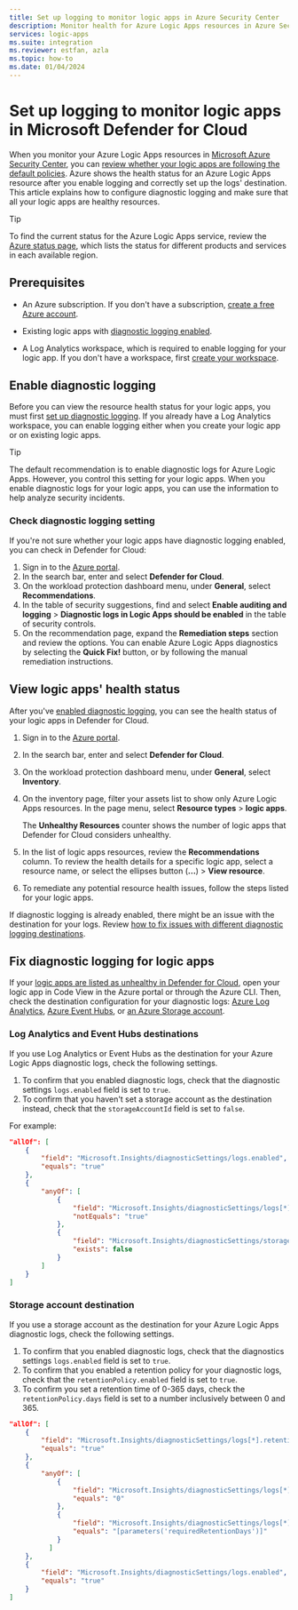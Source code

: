 ```yaml
---
title: Set up logging to monitor logic apps in Azure Security Center
description: Monitor health for Azure Logic Apps resources in Azure Security Center by setting up diagnostic logging. 
services: logic-apps
ms.suite: integration
ms.reviewer: estfan, azla
ms.topic: how-to
ms.date: 01/04/2024
---
```


# Set up logging to monitor logic apps in Microsoft Defender for Cloud

When you monitor your Azure Logic Apps resources in [Microsoft Azure Security Center](../security-center/security-center-introduction.md), you can [review whether your logic apps are following the default policies](#view-logic-apps-health-status). Azure shows the health status for an Azure Logic Apps resource after you enable logging and correctly set up the logs' destination. This article explains how to configure diagnostic logging and make sure that all your logic apps are healthy resources.

> [!TIP]
> To find the current status for the Azure Logic Apps service, review the [Azure status page](https://azure.status.microsoft/), which lists the status for different products and services in each available region.

## Prerequisites

* An Azure subscription. If you don't have a subscription, [create a free Azure account](https://azure.microsoft.com/free/?WT.mc_id=A261C142F).

* Existing logic apps with [diagnostic logging enabled](#enable-diagnostic-logging).

* A Log Analytics workspace, which is required to enable logging for your logic app. If you don't have a workspace, first [create your workspace](/azure/azure-monitor/logs/quick-create-workspace).

## Enable diagnostic logging

Before you can view the resource health status for your logic apps, you must first [set up diagnostic logging](monitor-workflows-collect-diagnostic-data.md). If you already have a Log Analytics workspace, you can enable logging either when you create your logic app or on existing logic apps.

> [!TIP]
> The default recommendation is to enable diagnostic logs for Azure Logic Apps. However, you control this setting for your logic apps. When you enable diagnostic logs for your logic apps, you can use the information to help analyze security incidents.

### Check diagnostic logging setting

If you're not sure whether your logic apps have diagnostic logging enabled, you can check in Defender for Cloud:

1. Sign in to the [Azure portal](https://portal.azure.com).
1. In the search bar, enter and select **Defender for Cloud**.
1. On the workload protection dashboard menu, under **General**, select **Recommendations**.
1. In the table of security suggestions, find and select **Enable auditing and logging** &gt; **Diagnostic logs in Logic Apps should be enabled** in the table of security controls.
1. On the recommendation page, expand the **Remediation steps** section and review the options. You can enable Azure Logic Apps diagnostics by selecting the **Quick Fix!** button, or by following the manual remediation instructions.

## View logic apps' health status

After you've [enabled diagnostic logging](#enable-diagnostic-logging), you can see the health status of your logic apps in Defender for Cloud.

1. Sign in to the [Azure portal](https://portal.azure.com).
1. In the search bar, enter and select **Defender for Cloud**.
1. On the workload protection dashboard menu,  under **General**, select **Inventory**.
1. On the inventory page, filter your assets list to show only Azure Logic Apps resources. In the page menu, select **Resource types** &gt; **logic apps**.

   The **Unhealthy Resources** counter shows the number of logic apps that Defender for Cloud considers unhealthy.
1.  In the list of logic apps resources, review the **Recommendations** column. To review the health details for a specific logic app, select a resource name, or select the ellipses button (**...**) &gt; **View resource**.
1.  To remediate any potential resource health issues, follow the steps listed for your logic apps.

If diagnostic logging is already enabled, there might be an issue with the destination for your logs. Review [how to fix issues with different diagnostic logging destinations](#fix-diagnostic-logging-for-logic-apps).

## Fix diagnostic logging for logic apps

If your [logic apps are listed as unhealthy in Defender for Cloud](#view-logic-apps-health-status), open your logic app in Code View in the Azure portal or through the Azure CLI. Then, check the destination configuration for your diagnostic logs: [Azure Log Analytics](#log-analytics-and-event-hubs-destinations), [Azure Event Hubs](#log-analytics-and-event-hubs-destinations), or [an Azure Storage account](#storage-account-destination).

### Log Analytics and Event Hubs destinations

If you use Log Analytics or Event Hubs as the destination for your Azure Logic Apps diagnostic logs, check the following settings. 

1. To confirm that you enabled diagnostic logs, check that the diagnostic settings `logs.enabled` field is set to `true`. 
1. To confirm that you haven't set a storage account as the destination instead, check that the `storageAccountId` field is set to `false`.

For example:

```json
"allOf": [
    {
        "field": "Microsoft.Insights/diagnosticSettings/logs.enabled",
        "equals": "true"
    },
    {
        "anyOf": [
            {
                "field": "Microsoft.Insights/diagnosticSettings/logs[*].retentionPolicy.enabled",
                "notEquals": "true"
            },
            {
                "field": "Microsoft.Insights/diagnosticSettings/storageAccountId",
                "exists": false
            }
        ]
    }
] 
```

### Storage account destination

If you use a storage account as the destination for your Azure Logic Apps diagnostic logs, check the following settings.

1. To confirm that you enabled diagnostic logs, check that the diagnostics settings `logs.enabled` field is set to `true`.
1. To confirm that you enabled a retention policy for your diagnostic logs, check that the `retentionPolicy.enabled` field is set to `true`.
1. To confirm you set a retention time of 0-365 days, check the `retentionPolicy.days` field is set to a number inclusively between 0 and 365.

```json
"allOf": [
    {
        "field": "Microsoft.Insights/diagnosticSettings/logs[*].retentionPolicy.enabled",
        "equals": "true"
    },
    {
        "anyOf": [
            {
                "field": "Microsoft.Insights/diagnosticSettings/logs[*].retentionPolicy.days",
                "equals": "0"
            },
            {
                "field": "Microsoft.Insights/diagnosticSettings/logs[*].retentionPolicy.days",
                "equals": "[parameters('requiredRetentionDays')]"
            }
          ]
    },
    {
        "field": "Microsoft.Insights/diagnosticSettings/logs.enabled",
        "equals": "true"
    }
]
```
